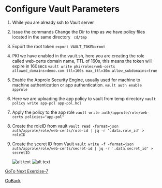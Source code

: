# Configure Vault Parameters


1. While you are already ssh to Vault server

2. Issue the commands
   Change the Dir to tmp as we have policy files located in the same directory
``` cd/tmp``` 
3. Export the root token 
```export VAULT_TOKEN=root```
4. PKI we have enabled in the vault.sh, here   you are creating the role called web-certs domain name, TTL of 160s, this means the token will expire in 160secs 
```vault write pki/roles/web-certs allowed_domains=demo.com ttl=160s max_ttl=30m allow_subdomains=true ```
5. Enable the Approle Security Engine, usually used for machine to machine authentication or app authentication.
```vault auth enable approle```
6. Here we are uploading the app policy to vault from temp directory
```vault policy write app-pol app-pol.hcl```
7. Apply the policy to the app role
```vault write auth/approle/role/web-certs policies="app-pol"```
8. Create the roleID from vault
```vault read -format=json auth/approle/role/web-certs/role-id | jq -r '.data.role_id' > roleID```
9. Create the sceret ID from Vault
```vault write -f -format=json auth/approle/role/web-certs/secret-id | jq -r '.data.secret_id' > secretID```

   ![alt text](../../../../../../images/cfg1.png)
   ![alt text](../../../../../../images/cfg2.png)

[GoTo Next Exercise-7](7-ex)

[GoBack](../README.md)
